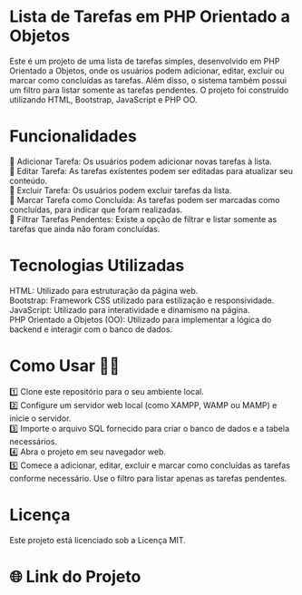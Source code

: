# Lista de Tarefas em PHP Orientado a Objetos
Este é um projeto de uma lista de tarefas simples, desenvolvido em PHP Orientado a Objetos, onde os usuários podem adicionar, editar, excluir ou marcar como concluídas as tarefas. Além disso, o sistema também possui um filtro para listar somente as tarefas pendentes. O projeto foi construído utilizando HTML, Bootstrap, JavaScript e PHP OO.

# Funcionalidades
🔸 Adicionar Tarefa: Os usuários podem adicionar novas tarefas à lista. <br>
🔸 Editar Tarefa: As tarefas existentes podem ser editadas para atualizar seu conteúdo.<br>
🔸 Excluir Tarefa: Os usuários podem excluir tarefas da lista.<br>
🔸 Marcar Tarefa como Concluída: As tarefas podem ser marcadas como concluídas, para indicar que foram realizadas.<br>
🔸 Filtrar Tarefas Pendentes: Existe a opção de filtrar e listar somente as tarefas que ainda não foram concluídas.

# Tecnologias Utilizadas
HTML: Utilizado para estruturação da página web.<br>
Bootstrap: Framework CSS utilizado para estilização e responsividade.<br>
JavaScript: Utilizado para interatividade e dinamismo na página.<br>
PHP Orientado a Objetos (OO): Utilizado para implementar a lógica do backend e interagir com o banco de dados.

# Como Usar 👩‍💻
1️⃣ Clone este repositório para o seu ambiente local. <br>
2️⃣ Configure um servidor web local (como XAMPP, WAMP ou MAMP) e inicie o servidor. <br>
3️⃣ Importe o arquivo SQL fornecido para criar o banco de dados e a tabela necessários. <br>
4️⃣ Abra o projeto em seu navegador web. <br>
5️⃣ Comece a adicionar, editar, excluir e marcar como concluídas as tarefas conforme necessário. Use o filtro para listar apenas as tarefas pendentes.

# Licença
Este projeto está licenciado sob a Licença MIT.

# 🌐 Link do Projeto
 
